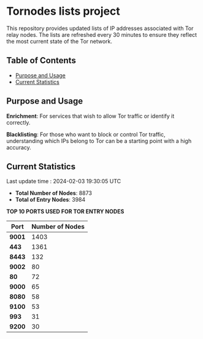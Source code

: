 # Tornodes lists project

This repository provides updated lists of IP addresses associated with Tor relay nodes. The lists are refreshed every 30 minutes to ensure they reflect the most current state of the Tor network.

## Table of Contents

- [Purpose and Usage](#purpose-and-usage)
- [Current Statistics](#current-statistics)


## Purpose and Usage

**Enrichment**: For services that wish to allow Tor traffic or identify it correctly.

**Blacklisting**: For those who want to block or control Tor traffic, understanding which IPs belong to Tor can be a starting point with a high accuracy.

## Current Statistics

Last update time : 2024-02-03 19:30:05 UTC

- **Total Number of Nodes**: 8873
- **Total of Entry Nodes**: 3984

**TOP 10 PORTS USED FOR TOR ENTRY NODES**

| **Port** | **Number of Nodes** |
|------|-----------------|
| **9001**   | 1403  |
| **443**   | 1361  |
| **8443**   | 132  |
| **9002**   | 80  |
| **80**   | 72  |
| **9000**   | 65  |
| **8080**   | 58  |
| **9100**   | 53  |
| **993**   | 31  |
| **9200**   | 30  |

